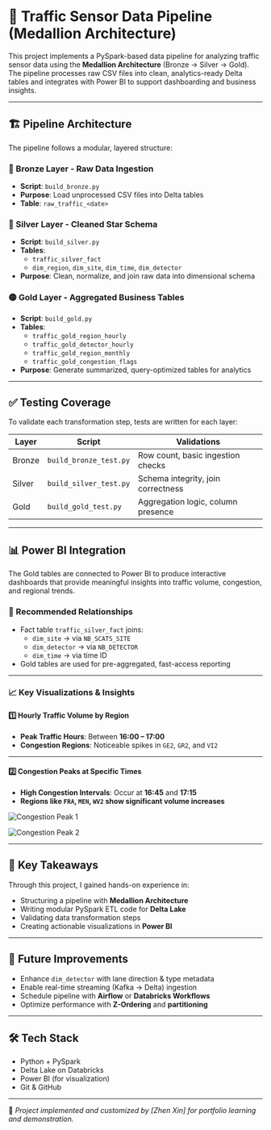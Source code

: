 # 🚦 Traffic Sensor Data Pipeline (Medallion Architecture)

This project implements a PySpark-based data pipeline for analyzing traffic sensor data using the **Medallion Architecture** (Bronze → Silver → Gold). The pipeline processes raw CSV files into clean, analytics-ready Delta tables and integrates with Power BI to support dashboarding and business insights.

---

## 🏗️ Pipeline Architecture

The pipeline follows a modular, layered structure:

### 🔹 Bronze Layer - Raw Data Ingestion
- **Script**: `build_bronze.py`
- **Purpose**: Load unprocessed CSV files into Delta tables
- **Table**: `raw_traffic_<date>`

### 🔸 Silver Layer - Cleaned Star Schema
- **Script**: `build_silver.py`
- **Tables**:
  - `traffic_silver_fact`
  - `dim_region`, `dim_site`, `dim_time`, `dim_detector`
- **Purpose**: Clean, normalize, and join raw data into dimensional schema

### 🟡 Gold Layer - Aggregated Business Tables
- **Script**: `build_gold.py`
- **Tables**:
  - `traffic_gold_region_hourly`
  - `traffic_gold_detector_hourly`
  - `traffic_gold_region_monthly`
  - `traffic_gold_congestion_flags`
- **Purpose**: Generate summarized, query-optimized tables for analytics

---

## ✅ Testing Coverage

To validate each transformation step, tests are written for each layer:

| Layer  | Script                  | Validations                         |
|--------|-------------------------|-------------------------------------|
| Bronze | `build_bronze_test.py`  | Row count, basic ingestion checks   |
| Silver | `build_silver_test.py`  | Schema integrity, join correctness  |
| Gold   | `build_gold_test.py`    | Aggregation logic, column presence  |

---

## 📊 Power BI Integration

The Gold tables are connected to Power BI to produce interactive dashboards that provide meaningful insights into traffic volume, congestion, and regional trends.

### 🔗 Recommended Relationships
- Fact table `traffic_silver_fact` joins:
  - `dim_site` → via `NB_SCATS_SITE`
  - `dim_detector` → via `NB_DETECTOR`
  - `dim_time` → via time ID
- Gold tables are used for pre-aggregated, fast-access reporting

---

### 📈 Key Visualizations & Insights

#### 1️⃣ Hourly Traffic Volume by Region
- **Peak Traffic Hours**: Between **16:00 – 17:00**
- **Congestion Regions**: Noticeable spikes in `GE2`, `GR2`, and `VI2`

---

#### 2️⃣ Congestion Peaks at Specific Times
- **High Congestion Intervals**: Occur at **16:45** and **17:15**
- **Regions like `FRA`, `MEN`, `WV2` show significant volume increases**

![Congestion Peak 1](./assets/congestion_peak_1.jpeg)

![Congestion Peak 2](./assets/congestion_peak_2.jpeg)

---

## 🧠 Key Takeaways

Through this project, I gained hands-on experience in:
- Structuring a pipeline with **Medallion Architecture**
- Writing modular PySpark ETL code for **Delta Lake**
- Validating data transformation steps
- Creating actionable visualizations in **Power BI**

---

## 🚀 Future Improvements

- Enhance `dim_detector` with lane direction & type metadata
- Enable real-time streaming (Kafka → Delta) ingestion
- Schedule pipeline with **Airflow** or **Databricks Workflows**
- Optimize performance with **Z-Ordering** and **partitioning**

---

## 🛠️ Tech Stack

- Python + PySpark
- Delta Lake on Databricks
- Power BI (for visualization)
- Git & GitHub

---

📌 *Project implemented and customized by [Zhen Xin] for portfolio learning and demonstration.*
